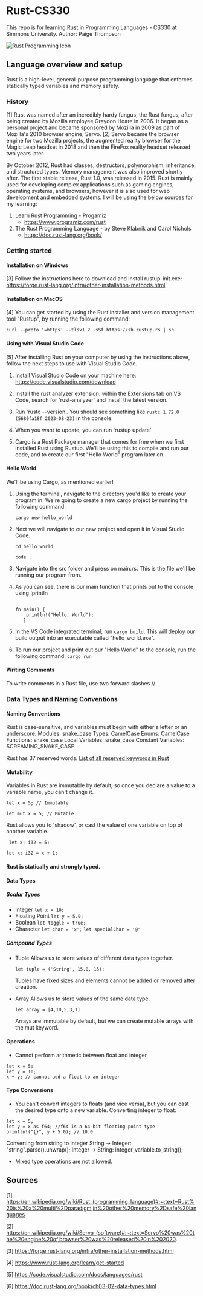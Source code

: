 # Rust-CS330
This repo is for learning Rust in Programming Languages - CS330 at Simmons University.
Author: Paige Thompson


![Rust Programming Icon](https://www.rust-lang.org/static/images/rust-social-wide.jpg)

## Language overview and setup
Rust is a high-level, general-purpose programming language that enforces statically typed variables and memory safety. 
### History
[1] Rust was named after an incredibly hardy fungus, the Rust fungus, after being created by Mozilla employee Graydon Hoare in 2006. It began as a personal project and became sponsored by Mozilla in 2009 as part of Mozilla's 2010 browser engine, Servo. [2] Servo became the browser engine for two Mozilla projects, the augmented reality browser for the Magic Leap headset in 2018 and then the FireFox reality headset released two years later.

By October 2012, Rust had classes, destructors, polymorphism, inheritance, and structured types. Memory management was also improved shortly after. The first stable release, Rust 1.0, was released in 2015. Rust is mainly used for developing complex applications such as gaming engines, operating systems, and browsers, however it is also used for web development and embedded systems.
I will be using the below sources for my learning:
 1. Learn Rust Programming - Progamiz
    - https://www.programiz.com/rust
 3. The Rust Programming Language - by Steve Klabnik and Carol Nichols
    - https://doc.rust-lang.org/book/

### Getting started

#### Installation on Windows
[3] Follow the instructions here to download and install rustup-init.exe: https://forge.rust-lang.org/infra/other-installation-methods.html

#### Installation on MacOS
[4] You can get started by using the Rust installer and version management tool "Rustup", by running the following command: 

```curl --proto '=https' --tlsv1.2 -sSf https://sh.rustup.rs | sh```

#### Using with Visual Studio Code
[5] After installing Rust on your computer by using the instructions above, follow the next steps to use with Visual Studio Code. 
1. Install Visual Studio Code on your machine here: https://code.visualstudio.com/download

2. Install the rust analyzer extension: within the Extensions tab on VS Code, search for 'rust-analyzer' and install the latest version.
3. Run 'rustc --version'. You should see something like `rustc 1.72.0 (5680fa18f 2023-08-23)` in the console.
4. When you want to update, you can run 'rustup update'
5. Cargo is a Rust Package manager that comes for free when we first installed Rust using Rustup. We'll be using this to compile and run our code, and to create our first "Hello World" program later on.

#### Hello World
We'll be using Cargo, as mentioned earlier!
1. Using the terminal, navigate to the directory you'd like to create your program in. We're going to create a new cargo project by running the following command:

   ```cargo new hello_world```
3. Next we will navigate to our new project and open it in Visual Studio Code.

   ```cd hello_world```
   
   ```code .```
5. Navigate into the src folder and press on main.rs. This is the file we'll be running our program from.
6. As you can see, there is our main function that prints out to the console using !println

   ```
   
   fn main() {
       println!("Hello, World");
      }
   ```
   
 9.  In the VS Code integrated terminal, run `cargo build`. This will deploy our build output into an executable called "hello_world.exe".
 10.  To run our project and print out our "Hello World" to the console, run the following command: ```cargo run```

#### Writing Comments
To write comments in a Rust file, use two forward slashes //

### Data Types and Naming Conventions

#### Naming Conventions
Rust is case-sensitive, and variables must begin with either a letter or an underscore.
Modules: snake_case
Types: CamelCase
Enums: CamelCase
Functions: snake_case
Local Variables: snake_case
Constant Variables: SCREAMING_SNAKE_CASE

Rust has 37 reserved words. 
[List of all reserved keywords in Rust](https://web.mit.edu/rust-lang_v1.25/arch/amd64_ubuntu1404/share/doc/rust/html/book/second-edition/appendix-01-keywords.html)

#### Mutability 
Variables in Rust are immutable by default, so once you declare a value to a variable name, you can't change it.

```let x = 5; // Immutable```

 ```let mut x = 5; // Mutable```
 
Rust allows you to 'shadow', or cast the value of one variable on top of another variable. 

``` let x: i32 = 5;```
  
```let x: i32 = x + 1;```

#### Rust is statically and strongly typed.
 
#### Data Types
##### Scalar Types
- Integer
```let x = 10;```
- Floating Point
```let y = 5.0;```
- Boolean
```let toggle = true;```
- Character
```let char = 'x';```
```let specialChar = '@'```

##### Compound Types
- Tuple
  Allows us to store values of different data types together.
  
  ```let tuple = ('String', 15.0, 15);```
  
  Tuples have fixed sizes and elements cannot be added or removed after creation.
  
- Array
  Allows us to store values of the same data type.
  
  ```let array = [4,10,5,3,1]```

  Arrays are immutable by default, but we can create mutable arrays with the mut keyword.

#### Operations
- Cannot perform arithmetic between float and integer
  
```
let x = 5;
let y = 10;
x + y; // cannot add a float to an integer
```

#### Type Conversions
 - You can't convert integers to floats (and vice versa), but you can cast the desired type onto a new variable.
Converting integer to float:
```
let x = 5;
let y = x as f64; //f64 is a 64-bit floating point type
println!("{}", y + 5.0); // 10.0
```

Converting from string to integer
String -> Integer: "string".parse().unwrap(); 
Integer -> String: integer_variable.to_string();

- Mixed type operations are not allowed. 



## Sources
[1] https://en.wikipedia.org/wiki/Rust_(programming_language)#:~:text=Rust%20is%20a%20multi%2Dparadigm,in%20other%20memory%2Dsafe%20languages.

[2] https://en.wikipedia.org/wiki/Servo_(software)#:~:text=Servo%20was%20the%20engine%20of,browser%20was%20released%20in%202020.

[3] https://forge.rust-lang.org/infra/other-installation-methods.html

[4] https://www.rust-lang.org/learn/get-started

[5] https://code.visualstudio.com/docs/languages/rust

[6] https://doc.rust-lang.org/book/ch03-02-data-types.html

